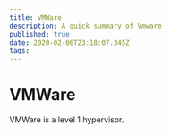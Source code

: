 ```yaml
---
title: VMWare
description: A quick summary of Vmware
published: true
date: 2020-02-06T23:18:07.345Z
tags: 
---
```


# VMWare

VMWare is a level 1 hypervisor.